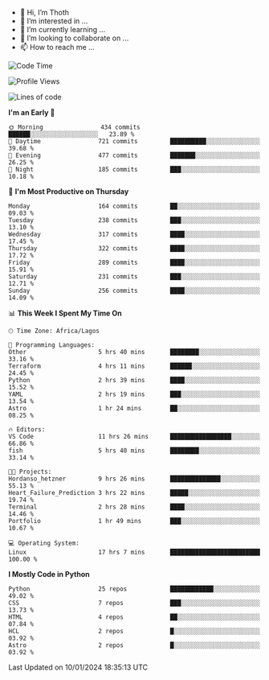 <!---
thoth2357/thoth2357 is a ✨ special ✨ repository because its `README.md` (this file) appears on your GitHub profile.
You can click the Preview link to take a look at your changes.
--->

- 👋 Hi, I’m Thoth
- 👀 I’m interested in ...
- 🌱 I’m currently learning ...
- 💞️ I’m looking to collaborate on ...
- 📫 How to reach me ...




<!--START_SECTION:waka-->
![Code Time](http://img.shields.io/badge/Code%20Time-2%2C643%20hrs%2041%20mins-blue)

![Profile Views](http://img.shields.io/badge/Profile%20Views-0-blue)

![Lines of code](https://img.shields.io/badge/From%20Hello%20World%20I%27ve%20Written-30.2%20million%20lines%20of%20code-blue)

**I'm an Early 🐤** 

```text
🌞 Morning                434 commits         ██████░░░░░░░░░░░░░░░░░░░   23.89 % 
🌆 Daytime                721 commits         ██████████░░░░░░░░░░░░░░░   39.68 % 
🌃 Evening                477 commits         ███████░░░░░░░░░░░░░░░░░░   26.25 % 
🌙 Night                  185 commits         ███░░░░░░░░░░░░░░░░░░░░░░   10.18 % 
```
📅 **I'm Most Productive on Thursday** 

```text
Monday                   164 commits         ██░░░░░░░░░░░░░░░░░░░░░░░   09.03 % 
Tuesday                  238 commits         ███░░░░░░░░░░░░░░░░░░░░░░   13.10 % 
Wednesday                317 commits         ████░░░░░░░░░░░░░░░░░░░░░   17.45 % 
Thursday                 322 commits         ████░░░░░░░░░░░░░░░░░░░░░   17.72 % 
Friday                   289 commits         ████░░░░░░░░░░░░░░░░░░░░░   15.91 % 
Saturday                 231 commits         ███░░░░░░░░░░░░░░░░░░░░░░   12.71 % 
Sunday                   256 commits         ████░░░░░░░░░░░░░░░░░░░░░   14.09 % 
```


📊 **This Week I Spent My Time On** 

```text
🕑︎ Time Zone: Africa/Lagos

💬 Programming Languages: 
Other                    5 hrs 40 mins       ████████░░░░░░░░░░░░░░░░░   33.16 % 
Terraform                4 hrs 11 mins       ██████░░░░░░░░░░░░░░░░░░░   24.45 % 
Python                   2 hrs 39 mins       ████░░░░░░░░░░░░░░░░░░░░░   15.52 % 
YAML                     2 hrs 19 mins       ███░░░░░░░░░░░░░░░░░░░░░░   13.54 % 
Astro                    1 hr 24 mins        ██░░░░░░░░░░░░░░░░░░░░░░░   08.25 % 

🔥 Editors: 
VS Code                  11 hrs 26 mins      █████████████████░░░░░░░░   66.86 % 
fish                     5 hrs 40 mins       ████████░░░░░░░░░░░░░░░░░   33.14 % 

🐱‍💻 Projects: 
Hordanso_hetzner         9 hrs 26 mins       ██████████████░░░░░░░░░░░   55.13 % 
Heart_Failure_Prediction 3 hrs 22 mins       █████░░░░░░░░░░░░░░░░░░░░   19.74 % 
Terminal                 2 hrs 28 mins       ████░░░░░░░░░░░░░░░░░░░░░   14.46 % 
Portfolio                1 hr 49 mins        ███░░░░░░░░░░░░░░░░░░░░░░   10.67 % 

💻 Operating System: 
Linux                    17 hrs 7 mins       █████████████████████████   100.00 % 
```

**I Mostly Code in Python** 

```text
Python                   25 repos            ████████████░░░░░░░░░░░░░   49.02 % 
CSS                      7 repos             ███░░░░░░░░░░░░░░░░░░░░░░   13.73 % 
HTML                     4 repos             ██░░░░░░░░░░░░░░░░░░░░░░░   07.84 % 
HCL                      2 repos             █░░░░░░░░░░░░░░░░░░░░░░░░   03.92 % 
Astro                    2 repos             █░░░░░░░░░░░░░░░░░░░░░░░░   03.92 % 
```




 Last Updated on 10/01/2024 18:35:13 UTC
<!--END_SECTION:waka-->
<!--![](http://github-profile-summary-cards.vercel.app/api/cards/profile-details?username=thoth2357&theme=2077)

![](http://github-profile-summary-cards.vercel.app/api/cards/stats?username=thoth2357&theme=2077)![](http://github-profile-summary-cards.vercel.app/api/cards/productive-time?username=thoth2357&theme=2077&utcOffset=8) -->
